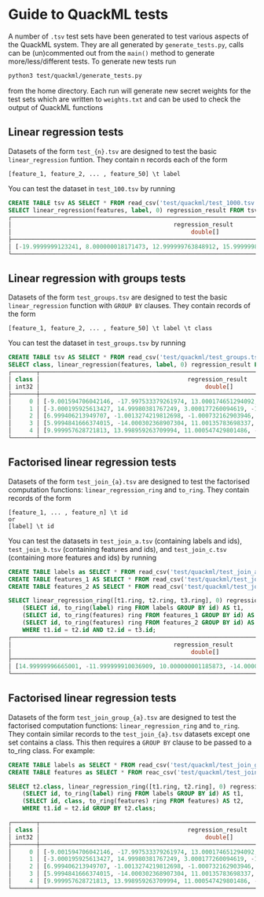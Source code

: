 # Guide to QuackML tests 
A number of `.tsv` test sets have been generated to test various aspects of the QuackML system.
They are all generated by `generate_tests.py`, calls can be (un)commented out from the `main()` method to 
generate more/less/different tests. To generate new tests run
```bash 
python3 test/quackml/generate_tests.py
```
from the home directory. Each run will generate new secret weights for the test sets which are written to `weights.txt`
and can be used to check the output of QuackML functions

## Linear regression tests
Datasets of the form `test_{n}.tsv` are designed to test the basic `linear_regression` funtion. They 
contain n records each of the form 
```csv
[feature_1, feature_2, ... , feature_50] \t label 
```
You can test the dataset in `test_100.tsv` by running 
```SQL
CREATE TABLE tsv AS SELECT * FROM read_csv('test/quackml/test_1000.tsv', header=TRUE, delim='\t', columns={'features': 'DOUBLE[]', 'label': 'DOUBLE'});
SELECT linear_regression(features, label, 0) regression_result FROM tsv;
┌──────────────────────────────────────────────────────────────────────────────────────────────────────────────┐
│                                              regression_result                                               │
│                                                   double[]                                                   │
├──────────────────────────────────────────────────────────────────────────────────────────────────────────────┤
│ [-19.9999999123241, 8.000000018171473, 12.999999763848912, 15.999999885022726, -10.00000005362921, -13.999…  │
└──────────────────────────────────────────────────────────────────────────────────────────────────────────────┘
```

## Linear regression with groups tests 
Datasets of the form `test_groups.tsv` are designed to test the basic `linear_regression` function with `GROUP BY` clauses. 
They contain records of the form 
```csv
[feature_1, feature_2, ... , feature_50] \t label \t class 
```
You can test the dataset in `test_groups.tsv` by running 
```SQL
CREATE TABLE tsv AS SELECT * FROM read_csv('test/quackml/test_groups.tsv', header=TRUE, delim='\t', columns={'features': 'DOUBLE[]', 'label': 'DOUBLE', 'class': 'INTEGER'});
SELECT class, linear_regression(features, label, 0) regression_result FROM tsv GROUP BY class;
┌───────┬──────────────────────────────────────────────────────────────────────────────────────────────────────┐
│ class │                                          regression_result                                           │
│ int32 │                                               double[]                                               │
├───────┼──────────────────────────────────────────────────────────────────────────────────────────────────────┤
│     0 │ [-9.001594706042146, -17.997533379261974, 13.000174651294092, -15.00114952863031, 16.0011853225166…  │
│     1 │ [-3.000195925613427, 14.99980381767249, 3.000177260094619, -19.999685765201544, -18.00012611504948…  │
│     2 │ [6.999406213949707, -1.0013274219812698, -1.000732162903946, 18.99988721895769, 5.998527547462346,…  │
│     3 │ [5.9994841666374015, -14.000302368907304, 11.00135783698337, 9.000025455808894, -17.99912833220765…  │
│     4 │ [9.999957628721813, 13.998959263709994, 11.000547429801486, -18.00023483661305, 0.0013206232043170…  │
└───────┴──────────────────────────────────────────────────────────────────────────────────────────────────────┘
```

## Factorised linear regression tests
Datasets of the form `test_join_{a}.tsv` are designed to test the factorised computation functions: `linear_regression_ring` and `to_ring`.
They contain records of the form 
```csv
[feature_1, ... , feature_n] \t id 
or 
[label] \t id
``` 
You can test the datasets in `test_join_a.tsv` (containing labels and ids), `test_join_b.tsv` (containing features and ids), and `test_join_c.tsv` (containing more features and ids) by running 
```SQL
CREATE TABLE labels as SELECT * FROM read_csv('test/quackml/test_join_a.tsv', header=TRUE, delim='\t', columns={'label': 'DOUBLE[]', 'id': 'INTEGER'});
CREATE TABLE features_1 AS SELECT * FROM read_csv('test/quackml/test_join_b.tsv', header=TRUE, delim='\t', columns={'features': 'DOUBLE[]', 'id': 'INTEGER'});
CREATE TABLE features_2 AS SELECT * FROM read_csv('test/quackml/test_join_c.tsv', header=TRUE, delim='\t', columns={'features': 'DOUBLE[]', 'id': 'INTEGER'});

SELECT linear_regression_ring([t1.ring, t2.ring, t3.ring], 0) regression_result FROM
    (SELECT id, to_ring(label) ring FROM labels GROUP BY id) AS t1,
    (SELECT id, to_ring(features) ring FROM features_1 GROUP BY id) AS t2,
    (SELECT id, to_ring(features) ring FROM features_2 GROUP BY id) AS t3
    WHERE t1.id = t2.id AND t2.id = t3.id;
┌──────────────────────────────────────────────────────────────────────────────────────────────────────────────┐
│                                              regression_result                                               │
│                                                   double[]                                                   │
├──────────────────────────────────────────────────────────────────────────────────────────────────────────────┤
│ [14.99999996665001, -11.999999910036909, 10.000000001185873, -14.000000002702574, 10.000000013955688, -11.…  │
└──────────────────────────────────────────────────────────────────────────────────────────────────────────────┘
```

## Factorised linear regression tests
Datasets of the form `test_join_group_{a}.tsv` are designed to test the factorised computation functions: `linear_regression_ring` and `to_ring`.
They contain similar records to the `test_join_{a}.tsv` datasets except one set contains a class. This then requires a `GROUP BY` clause to be 
passed to a to_ring class. For example:
```SQL
CREATE TABLE labels as SELECT * FROM read_csv('test/quackml/test_join_group_a.tsv', header=TRUE, delim='\t', columns={'label': 'DOUBLE[]', 'id': 'INTEGER'});
CREATE TABLE features as SELECT * FROM reac_csv('test/quackml/test_join_group_b.tsv', header=TRUE, delim='\t', columns={'features': 'DOUBLE[]', 'id': 'INTEGER', 'class': 'INTEGER'});

SELECT t2.class, linear_regression_ring([t1.ring, t2.ring], 0) regression_result FROM 
    (SELECT id, to_ring(label) ring FROM labels GROUP BY id) AS t1,
    (SELECT id, class, to_ring(features) ring FROM features) AS t2,
    WHERE t1.id = t2.id GROUP BY t2.class;

┌───────┬──────────────────────────────────────────────────────────────────────────────────────────────────────┐
│ class │                                          regression_result                                           │
│ int32 │                                               double[]                                               │
├───────┼──────────────────────────────────────────────────────────────────────────────────────────────────────┤
│     0 │ [-9.001594706042146, -17.997533379261974, 13.000174651294092, -15.00114952863031, 16.0011853225166…  │
│     1 │ [-3.000195925613427, 14.99980381767249, 3.000177260094619, -19.999685765201544, -18.00012611504948…  │
│     2 │ [6.999406213949707, -1.0013274219812698, -1.000732162903946, 18.99988721895769, 5.998527547462346,…  │
│     3 │ [5.9994841666374015, -14.000302368907304, 11.00135783698337, 9.000025455808894, -17.99912833220765…  │
│     4 │ [9.999957628721813, 13.998959263709994, 11.000547429801486, -18.00023483661305, 0.0013206232043170…  │
└───────┴──────────────────────────────────────────────────────────────────────────────────────────────────────┘
```